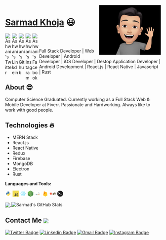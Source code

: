 <img align="right" width="200" height="161" src="https://github.com/rkasale28/rkasale28/blob/master/icons/avatar.jpg">

 # <a href="https://www.linkedin.com/in/sarmad-khoja-89b203116/">Sarmad Khoja</a> :smiley:

 <a href="https://twitter.com/sarmad_khoja">
  <img align="left" alt="Ashwani's Twitter" width="22px" src="https://cdn.jsdelivr.net/npm/simple-icons@v3/icons/twitter.svg" />
</a>
<a href="https://www.linkedin.com/in/sarmad-khoja-89b203116/">
  <img align="left" alt="Ashwani's Linkdein" width="22px" src="https://cdn.jsdelivr.net/npm/simple-icons@v3/icons/linkedin.svg" />
</a>
<a href="https://github.com/SarmadKhoja95">
  <img align="left" alt="Ashwani's Github" width="22px" src="https://cdn.jsdelivr.net/npm/simple-icons@v3/icons/github.svg" />
</a>
<a href="https://instagram.com/sarmad_khoja">
  <img align="left" alt="Ashwani's Instagram" width="22px" src="https://cdn.jsdelivr.net/npm/simple-icons@v3/icons/instagram.svg" />
</a>
<a href="https://www.facebook.com/SarmadKhoja.sk/">
  <img align="left" alt="Ashwani's Facebook" width="22px" src="https://cdn.jsdelivr.net/npm/simple-icons@v3/icons/facebook.svg" />
</a>

<br/>
<br/>

Full Stack Developer | Web Developer | Android Developer | iOS Developer | Destop Application Developer | Android Development | React.js | React Native | Javascript | Rust

## About :sunglasses:
Computer Science Graduated. Currently working as a Full Stack Web & Mobile Developer at Fiverr. Passionate and Hardworking. Always like to work with good people.

## Technologies :fire:
- MERN Stack
- React.js
- React Native
- Redux
- Firebase
- MongoDB
- Electron
- Rust

**Languages and Tools:**  

<code><img height="20" src="https://raw.githubusercontent.com/github/explore/80688e429a7d4ef2fca1e82350fe8e3517d3494d/topics/python/python.png"></code>
<code><img height="20" src="https://raw.githubusercontent.com/github/explore/80688e429a7d4ef2fca1e82350fe8e3517d3494d/topics/javascript/javascript.png"></code>
<code><img height="20" src="https://raw.githubusercontent.com/github/explore/80688e429a7d4ef2fca1e82350fe8e3517d3494d/topics/react/react.png"></code>
<code><img height="20" src="https://raw.githubusercontent.com/github/explore/80688e429a7d4ef2fca1e82350fe8e3517d3494d/topics/nodejs/nodejs.png"></code>
<code><img height="20" src="https://raw.githubusercontent.com/github/explore/80688e429a7d4ef2fca1e82350fe8e3517d3494d/topics/mysql/mysql.png"></code>
<code><img height="20" src="https://raw.githubusercontent.com/github/explore/80688e429a7d4ef2fca1e82350fe8e3517d3494d/topics/firebase/firebase.png"></code>
<code><img height="20" src="https://raw.githubusercontent.com/github/explore/80688e429a7d4ef2fca1e82350fe8e3517d3494d/topics/git/git.png"></code>
<code><img height="20" src="https://raw.githubusercontent.com/github/explore/80688e429a7d4ef2fca1e82350fe8e3517d3494d/topics/terminal/terminal.png"></code>


<a href="https://github.com/SarmadKhoja95">
  <img align="center" src="https://github-readme-stats.vercel.app/api/top-langs/?username=SarmadKhoja95&theme=radical&hide=glsl" />
</a>

<img src="https://github-readme-stats.vercel.app/api?username=SarmadKhoja95&&show_icons=true&theme=radical&line_height=27&v=5" alt="Sarmad's GitHub Stats" />

##  Contact Me <img align="center" src="https://github.com/rajput2107/rajput2107/blob/master/Assets/Handshake.gif" height="33px" />
[![Twitter Badge](https://img.shields.io/badge/-@tw.armadKhoja-1ca0f1?style=flat-square&labelColor=1ca0f1&logo=twitter&logoColor=white&link=https://twitter.com/sarmad_khoja)](https://twitter.com/sarmad_khoja) [![Linkedin Badge](https://img.shields.io/badge/-sarmadKhoja-blue?style=flat-square&logo=Linkedin&logoColor=white&link=https://www.linkedin.com/in/sarmad-khoja-89b203116//)](https://www.linkedin.com/in/sarmad-khoja-89b203116//) [![Gmail Badge](https://img.shields.io/badge/-sarmadkhoja.sk@gmail.com-c14438?style=flat-square&logo=Gmail&logoColor=white&link=mailto:sarmadkhoja.sk@gmail.com)](mailto:sarmadkhoja.sk@gmail.com) [![Instagram Badge](https://img.shields.io/badge/-@sarmadKhoja.insta-e4405f?style=flat-square&labelColor=f94877&logo=instagram&logoColor=white&link=https://www.instagram.com/sarmad_khoja/)](https://www.instagram.com/sarmad_khoja/)


<div align="center">
</div>

